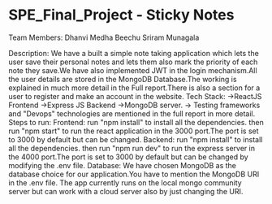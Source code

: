 # SPE_Final_Project - Sticky Notes

Team Members:
Dhanvi Medha Beechu
Sriram Munagala 

Description:
We have a built a simple note taking application which lets the user save their personal notes
and lets them also mark the priority of each note they save.We have also implemented JWT in
the login mechanism.All the user details are stored in the MongoDB Database.The working is
explained in much more detail in the Full report.There is also a section for a user to register and
make an account in the website.
Tech Stack:
->ReactJS Frontend
->Express JS Backend
->MongoDB server.
-> Testing frameworks and "Devops" technologies are mentioned in the full report in more detail.
Steps to run:
Frontend:
run "npm install" to install all the dependencies.
then run "npm start" to run the react application in the 3000 port.The port is set to 3000 by
default but can be changed.
Backend:
run "npm install" to install all the dependencies.
then run "npm run dev" to run the express server in the 4000 port.The port is set to 3000 by
default but can be changed by modifying the .env file.
Database:
We have chosen MongoDB as the database choice for our application.You have to mention the
MongoDB URI in the .env file. The app currently runs on the local mongo community server but
can work with a cloud server also by just changing the URI.

